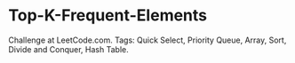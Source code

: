 # Top-K-Frequent-Elements
Challenge at LeetCode.com. Tags: Quick Select, Priority Queue, Array, Sort, Divide and Conquer, Hash Table.
